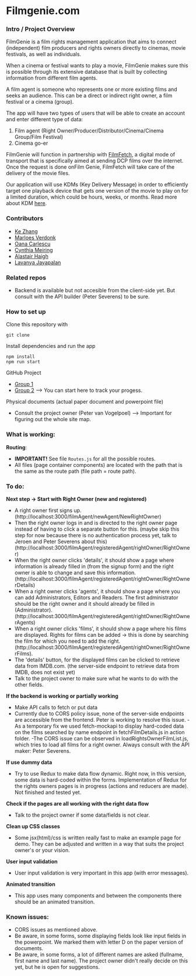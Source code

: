 # Filmgenie.com

### Intro / Project Overview

FilmGenie is a film rights management application that aims to connect (independent) film producers and rights owners directly to cinemas, movie festivals, as well as individuals.

When a cinema or festival wants to play a movie, FilmGenie makes sure this is possible through its extensive database that is built by collecting information from different film agents.

A film agent is someone who represents one or more existing films and seeks an audience. This can be a direct or indirect right owner, a film festival or a cinema (group).

The app will have two types of users that will be able to create an account and enter different type of data:

1. Film agent (Right Owner/Producer/Distributor/Cinema/Cinema Group/Film Festival)
2. Cinema go-er

FilmGenie will function in partnership with [FilmFetch](https://filmfetch.net), a digital mode of transport that is specifically aimed at sending DCP films over the internet. Once the request is done onFilm Genie, FilmFetch will take care of the delivery of the movie files.

Our application will use KDMs (Key Delivery Message) in order to efficiently target one playback device that gets one version of the movie to play on for a limited duration, which could be hours, weeks, or months. Read more about KDM [here](https://cinepedia.com/security/key-delivery-message/).

### Contributors

- [Ke Zhang](https://github.com/Im-perfect)
- [Marloes Verdonk](https://github.com/marloesverdonk)
- [Oana Carlescu](https://github.com/oanacodes)
- [Cynthia Meiring]()
- [Alastair Haigh]()
- [Lavanya Jayapalan]()

### Related repos

- Backend is available but not accesible from the client-side yet. But consult with the API builder (Peter Severens) to be sure.

### How to set up

Clone this repository with

```
git clone
```

Install dependencies and run the app

```
npm install
npm run start
```

GitHub Project

- [Group 1](https://github.com/Official-Codaisseur-Graduate/FilmGenie/projects/1)
- [Group 2](https://github.com/Official-Codaisseur-Graduate/FilmGenie/projects/2) --> You can start here to track your progess.

Physical documents (actual paper document and powerpoint file)

- Consult the project owner (Peter van Vogelpoel) --> Important for figuring out the whole site map.

### What is working:

**Routing**:

- **IMPORTANT!** See file `Routes.js` for all the possible routes.
- All files (page container components) are located with the path that is the same as the route path (file path = route path).

### To do:

**Next step -> Start with Right Owner (new and registered)**

- A right owner first signs up. (http://localhost:3000/filmAgent/newAgent/NewRightOwner)
- Then the right owner logs in and is directed to the right owner page instead of having to click a separate button for this. (maybe skip this step for now because there is no authentication process yet, talk to Jeroen and Peter Severens about this) (http://localhost:3000/filmAgent/registeredAgent/rightOwner/RightOwner)
- When the right owner clicks 'details', it should show a page where information is already filled in (from the signup form) and the right owner is able to change and save this information. (http://localhost:3000/filmAgent/registeredAgent/rightOwner/RightOwnerDetails)
- When a right owner clicks 'agents', it should show a page where you can add Administrators, Editors and Readers. The first administrator should be the right owner and it should already be filled in (Administrator). (http://localhost:3000/filmAgent/registeredAgent/rightOwner/RightOwnerAgents)
- When a right owner clicks 'films', it should show a page where his films are displayed. Rights for films can be added -> this is done by searching the film for which you need to add the right. (http://localhost:3000/filmAgent/registeredAgent/rightOwner/RightOwnerFilms).
- The 'details' button, for the displayed films can be clicked to retrieve data from IMDB.com. (the server-side endpoint to retrieve data from IMDB, does not exist yet)
- Talk to the project owner to make sure what he wants to do with the other fields.

**If the backend is working or partially working**

- Make API calls to fetch or put data
- Currently due to CORS policy issue, none of the server-side endpoints are accessible from the frontend. Peter is working to resolve this issue.
  -As a temporary fix we used fetch-mockapi to display hard-coded data on the films searched by name endpoint in fetchFilmDetails.js in action folder.
  -The CORS issue can be observed in loadRightsOwnerFilmList.js, which tries to load all films for a right owner.
  Always consult with the API maker: Peter Severens.

**If use dummy data**

- Try to use Redux to make data flow dynamic. Right now, in this version, some data is hard-coded within the forms. Implementation of Redux for the rights owners pages is in progress (actions and reducers are made). Not finished and tested yet.

**Check if the pages are all working with the right data flow**

- Talk to the project owner if some data/fields is not clear.

**Clean up CSS classes**

- Some jsx(html)/css is written really fast to make an example page for demo. They can be adjusted and written in a way that suits the project owner's or your vision.

**User input validation**

- User input validation is very important in this app (with error messages).

**Animated transition**

- This app uses many components and between the components there should be an animated transition.

### Known issues:

- CORS issues as mentioned above.
- Be aware, in some forms, some displaying fields look like input fields in the powerpoint. We marked them with letter D on the paper version of documents.
- Be aware, in some forms, a lot of different names are asked (fullname, first name and last name). The project owner didn't really decide on this yet, but he is open for suggestions.
